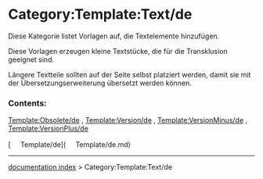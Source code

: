# Category:Template:Text/de
Diese Kategorie listet Vorlagen auf, die Textelemente hinzufügen.

Diese Vorlagen erzeugen kleine Textstücke, die für die Transklusion geeignet sind.

Längere Textteile sollten auf der Seite selbst platziert werden, damit sie mit der Übersetzungserweiterung übersetzt werden können.

### Contents:

[Template:Obsolete/de](Template:Obsolete/de.md) , [Template:Version/de](Template:Version/de.md) , [Template:VersionMinus/de](Template:VersionMinus/de.md) , [Template:VersionPlus/de](Template:VersionPlus/de.md)

[<img src="images/Property.png" style="width:16px"> Template/de](<img src="images/Property.png" style="width:16px"> Template/de.md)

---
[documentation index](../README.md) > Category:Template:Text/de
